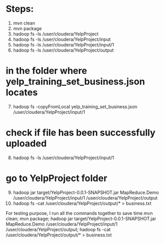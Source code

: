 # Steps:

1. mvn clean
2. mvn package
3. hadoop fs -ls /user/cloudera/YelpProject
4. hadoop fs -ls /user/cloudera/YelpProject/input
5. hadoop fs -ls /user/cloudera/YelpProject/input/1
6. hadoop fs -ls /user/cloudera/YelpProject/output
# in the folder where yelp_training_set_business.json locates
7. hadoop fs -copyFromLocal yelp_training_set_business.json /user/cloudera/YelpProject/input/1
# check if file has been successfully uploaded
8. hadoop fs -ls /user/cloudera/YelpProject/input/1
# go to YelpProject folder
9. hadoop jar target/YelpProject-0.0.1-SNAPSHOT.jar MapReduce.Demo /user/cloudera/YelpProject/input/1 /user/cloudera/YelpProject/output
10. hadoop fs -cat /user/cloudera/YelpProject/output/* > business.txt      


For testing purpose, I run all the commands together to save time
mvn clean; mvn package; hadoop jar target/YelpProject-0.0.1-SNAPSHOT.jar MapReduce.Demo /user/cloudera/YelpProject/input/1 /user/cloudera/YelpProject/output; hadoop fs -cat /user/cloudera/YelpProject/output/* > business.txt
 
